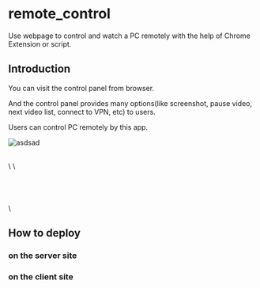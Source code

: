 # remote_control
Use webpage to control and watch a PC remotely with the help of Chrome Extension or script.

## Introduction
You can visit the control panel from browser.  

And the control panel provides many options(like screenshot, pause video, next video list, connect to VPN, etc) to users.  

Users can control PC remotely by this app.  

![asdsad](https://i.imgur.com/BLGGzRt.png)

\
\ 
\ 
\
\
\
\
\
\

## How to deploy

### on the server site


### on the client site
